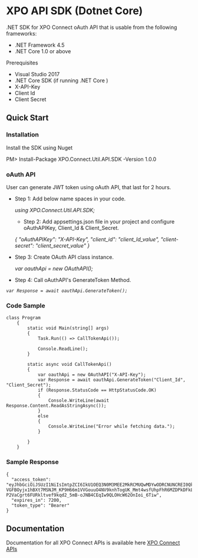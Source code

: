 # XPO API SDK (Dotnet Core)

.NET SDK for XPO Connect oAuth API that is usable from the following frameworks:
 -   .NET Framework 4.5
-   .NET Core 1.0 or above

Prerequisites
-   Visual Studio 2017
-   .NET Core SDK (if running .NET Core )
-  X-API-Key
- Client Id
- Client Secret


## Quick Start

### Installation

Install the SDK using Nuget

PM> Install-Package XPO.Connect.Util.API.SDK -Version 1.0.0

### oAuth API
 User can generate JWT token using oAuth API, that last for 2 hours.
 
 

 - Step 1: Add below name spaces in your code.

     *using XPO.Connect.Util.API.SDK;*

   - Step 2:  Add appsettings.json file in your project and configure oAuthAPIKey, Client_Id & Client_Secret.

    *{
      "oAuthAPIKey": "X-API-Key",
      "client_id": "client_Id_value",
      "client-secret": "client_secret_value"
   }*
  
  - Step 3:  Create OAuth API class instance.

    *var oauthApi = new OAuthAPI();*

- Step 4: Call oAuthAPI's GenerateToken Method.          

*`var Response = await oauthApi.GenerateToken();`*

### Code Sample

    class Program
        {
            static void Main(string[] args)
            {
                Task.Run(() => CallTokenApi());
    
                Console.ReadLine();
            }
    
            static async void CallTokenApi()
            {
                var oauthApi = new OAuthAPI("X-API-Key");
                var Response = await oauthApi.GenerateToken("Client_Id", "Client_Secret");
                if (Response.StatusCode == HttpStatusCode.OK)
                {
                    Console.WriteLine(await Response.Content.ReadAsStringAsync());
                }
                else
                {
                    Console.WriteLine("Error while fetching data.");
                }
    
            }
        }

### Sample Response

    {
      "access_token": "eyJhbGciOiJSUzI1NiIsImtpZCI6IkU1OEQ3N0M3MEE2MkRCMUQwMDYwODRCNUNCREI0QkVBMUJGRjhGM0YiLCJ0eXAiOiJKV1QiLCJ4NXQiOiI1WTEzeHdwaTJ4MEFZSVMxeTl0TDZodl9qejgifQ.eyJuYmYiOjE1ODc1NzQxMDYsImV4cCI6MTU4NzU4MTMwNiwiaXNzIjoiaHR0cHM6Ly9sb2dpbi1zYW5kYm94LmF1dGh4cG8uY29tIiwiYXVkIjpbImh0dHBzOi8vbG9naW4tc2FuZGJveC5hdXRoeHBvLmNvbS9yZXNvdXJjZXMiLCJ4cG8tcmF0ZXMtYXBpIl0sImNsaWVudF9pZCI6Inhwby1rcmFmdC1oZWluei1pbnRlZ3JhdGlvbiIsInNjb3BlIjpbInhwby1yYXRlcy1hcGkiXX0.dnoOVJQdZTFTUIY8uWf4izO7gLmY8fIXZ4N7tlWMhxkZdk6uD8VtOoY8BaJodruSpYXD2qDDHBKQe0VN-VGFBOyjx1hBXt7MSNJM_KP9H66m1VVGouuO4NV9knhTogUK_Mmt4wsfUhpFhR6MZDPkDFkLI7RpajcOfqJCQE8w7dq_AWpcD8R1sWozWcuaJHZ9su0d6x_FIwbA58iZXi7Mw1iWBPi1uuemo3iL5sKyng8V5Pp3IPELUgTFxugtcIEkw9uw3NMcXhT6qLUzfjFaXGJMyxHY-P2VaCgrt6FURkltvef9kqd2_5mB-oJNB4CEqIw9QLOHcW62OnIoi_6Tiw",
      "expires_in": 7200,
      "token_type": "Bearer"
    }

## Documentation

Documentation for all XPO Connect APIs is available here
[XPO Connect APIs](https://apisolutions.xpo.com/docs/api-docs)
